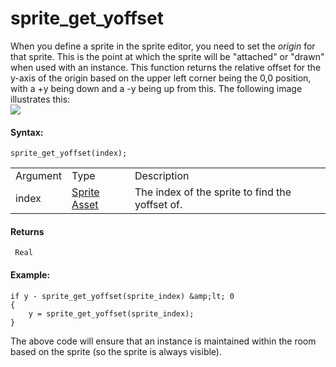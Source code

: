 # sprite_get_yoffset

When you define a sprite in the sprite editor, you need to set the
*origin* for that sprite. This is the point at which the sprite will be
"attached" or "drawn" when used with an instance. This function returns
the relative offset for the y-axis of the origin based on the upper left
corner being the 0,0 position, with a +y being down and a -y being up
from this. The following image illustrates this:  
![](https://gms.magecorn.com/Manual/assets/Images/Scripting_Reference/GML/Reference/Sprites/spr_xyoffset.png)  

#### Syntax:

``` gml
sprite_get_yoffset(index);
```

|          |                                                                   |                                                 |
|----------|-------------------------------------------------------------------|-------------------------------------------------|
| Argument | Type                                                              | Description                                     |
| index    |  [Sprite Asset](../../../../../../The_Asset_Editors/Sprites)  | The index of the sprite to find the yoffset of. |

#### Returns

``` gml
 Real
```

#### Example:

``` gml
if y - sprite_get_yoffset(sprite_index) &amp;lt; 0
{
    y = sprite_get_yoffset(sprite_index);
}
```

The above code will ensure that an instance is maintained within the
room based on the sprite (so the sprite is always visible).
